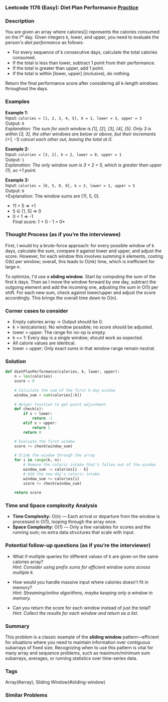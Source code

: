 ### Leetcode 1176 (Easy): Diet Plan Performance [Practice](https://leetcode.com/problems/diet-plan-performance)

### Description  
You are given an array where calories[i] represents the calories consumed on the iᵗʰ day. Given integers k, lower, and upper, you need to evaluate the person's *diet performance* as follows:  
- For every sequence of k consecutive days, calculate the total calories consumed.
- If the total is less than lower, subtract 1 point from their performance.
- If the total is greater than upper, add 1 point.
- If the total is within [lower, upper] (inclusive), do nothing.

Return the final performance score after considering all k-length windows throughout the days.

### Examples  

**Example 1:**  
Input: `calories = [1, 2, 3, 4, 5], k = 1, lower = 3, upper = 3`  
Output: `0`  
*Explanation: The sum for each window is [1], [2], [3], [4], [5]. Only 3 is within [3, 3], the other windows are below or above, but their increments (+1, -1) cancel each other out, leaving the total at 0.*

**Example 2:**  
Input: `calories = [3, 2], k = 2, lower = 0, upper = 1`  
Output: `1`  
*Explanation: The only window sum is 3 + 2 = 5, which is greater than upper (1), so +1 point.*

**Example 3:**  
Input: `calories = [6, 5, 0, 0], k = 2, lower = 1, upper = 5`  
Output: `0`  
*Explanation: The window sums are [11, 5, 0].  
  - 11 > 5 ⇒ +1  
  - 5 ∈ [1, 5] ⇒ 0  
  - 0 < 1 ⇒ -1  
  Final score: 1 + 0 - 1 = 0*


### Thought Process (as if you’re the interviewee)  
First, I would try a brute-force approach: for every possible window of k days, calculate the sum, compare it against lower and upper, and adjust the score. However, for each window this involves summing k elements, costing O(k) per window; overall, this leads to O(nk) time, which is inefficient for large n.

To optimize, I'd use a **sliding window**. Start by computing the sum of the first k days. Then as I move the window forward by one day, subtract the outgoing element and add the incoming one, adjusting the sum in O(1) per shift. For each new sum, check against lower/upper and adjust the score accordingly. This brings the overall time down to O(n).

### Corner cases to consider  
- Empty calories array → Output should be 0.
- k > len(calories): No window possible; no score should be adjusted.
- lower > upper: The range for no-op is empty.
- k == 1: Every day is a single window; should work as expected.
- All calorie values are identical.
- lower = upper: Only exact sums in that window range remain neutral.

### Solution

```python
def dietPlanPerformance(calories, k, lower, upper):
    n = len(calories)
    score = 0
    
    # Calculate the sum of the first k-day window
    window_sum = sum(calories[:k])
    
    # Helper function to get point adjustment
    def check(s):
        if s < lower:
            return -1
        elif s > upper:
            return 1
        return 0

    # Evaluate the first window
    score += check(window_sum)
    
    # Slide the window through the array
    for i in range(k, n):
        # Remove the caloric intake that's fallen out of the window
        window_sum -= calories[i - k]
        # Add the new day's caloric intake
        window_sum += calories[i]
        score += check(window_sum)
    
    return score
```

### Time and Space complexity Analysis  

- **Time Complexity:** O(n) — Each arrival or departure from the window is processed in O(1), looping through the array once.
- **Space Complexity:** O(1) — Only a few variables for scores and the running sum; no extra data structures that scale with input.

### Potential follow-up questions (as if you’re the interviewer)  

- What if multiple queries for different values of k are given on the same calories array?  
  *Hint: Consider using prefix sums for efficient window sums across multiple k.*

- How would you handle massive input where calories doesn't fit in memory?  
  *Hint: Streaming/online algorithms, maybe keeping only a window in memory.*

- Can you return the score for each window instead of just the total?  
  *Hint: Collect the results for each window and return as a list.*

### Summary
This problem is a classic example of the **sliding window** pattern—efficient for situations where you need to maintain information over contiguous subarrays of fixed size. Recognizing when to use this pattern is vital for many array and sequence problems, such as maximum/minimum sum subarrays, averages, or running statistics over time-series data.

### Tags
Array(#array), Sliding Window(#sliding-window)

### Similar Problems
